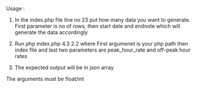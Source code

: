 
Usage : 

1. In the index.php file line no 23 put how many data you want to generate. First parameter is no of rows, then start date and endnote which will generate the data accordingly

2. Run php index.php 4.3 2.2 where First argumenet is your php path then index file and last two parameters are peak_hour_rate and off-peak hour rates
2. The expected output will be in json array


The arguments must be float/int